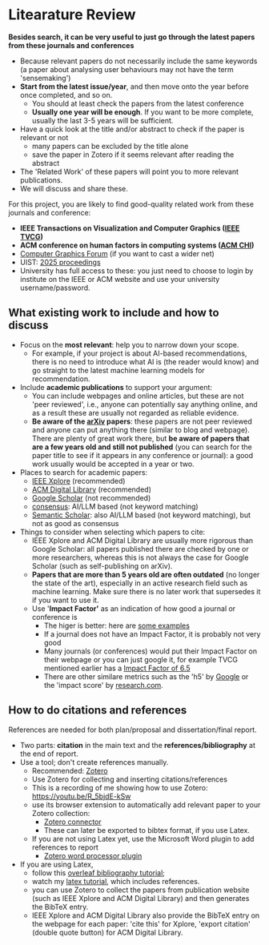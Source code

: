 # Litearature Review

**Besides search, it can be very useful to just go through the latest papers from these journals and conferences**
- Because relevant papers do not necessarily include the same keywords (a paper about analysing user behaviours may not have the term 'sensemaking')
- **Start from the latest issue/year**, and then move onto the year before once completed, and so on.
  - You should at least check the papers from the latest conference
  - **Usually one year will be enough**. If you want to be more complete, usually the last 3-5 years will be sufficient.
- Have a quick look at the title and/or abstract to check if the paper is relevant or not
  - many papers can be excluded by the title alone
  - save the paper in Zotero if it seems relevant after reading the abstract
- The 'Related Work' of these papers will point you to more relevant publications.
- We will discuss and share these.

For this project, you are likely to find good-quality related work from these journals and conference:
 - **IEEE Transactions on Visualization and Computer Graphics ([IEEE TVCG](https://ieeexplore.ieee.org/xpl/RecentIssue.jsp?punumber=2945))**
 - **ACM conference on human factors in computing systems ([ACM CHI](https://dl.acm.org/conference/chi))**
 - [Computer Graphics Forum](https://onlinelibrary.wiley.com/journal/14678659) (if you want to cast a wider net)
 - UIST: [2025 proceedings](https://dl.acm.org/doi/proceedings/10.1145/3746059)
 - University has full access to these: you just need to choose to login by institute on the IEEE or ACM website and use your university username/password.

## What existing work to include and how to discuss
- Focus on the **most relevant**: help you to narrow down your scope.
  - For example, if your project is about AI-based recommendations, there is no need to introduce what AI is (the reader would know) and go straight to the latest machine learning models for recommendation.
- Include **academic publications** to support your argument: 
  - You can include webpages and online articles, but these are not 'peer reviewed', i.e., anyone can potentially say anything online, and as a result these are usually not regarded as reliable evidence.
  - **Be aware of the [arXiv](https://arxiv.org/) papers**: these papers are not peer reviewed and anyone can put anything there (similar to blog and webpage). There are plenty of great work there, but **be aware of papers that are a few years old and still not published** (you can search for the paper title to see if it appears in any conference or journal): a good work usually would be accepted in a year or two.
- Places to search for academic papers:
  - [IEEE Xplore](http://ieeexplore.ieee.org/Xplore/home.jsp) (recommended)
  - [ACM Digital Library](https://dl.acm.org/) (recommended)
  - [Google Scholar](https://scholar.google.com/) (not recommended)
  - [consensus](https://consensus.app/): AI/LLM based (not keyword matching)
  - [Semantic Scholar](https://www.semanticscholar.org/): also AI/LLM based (not keyword matching), but not as good as consensus
- Things to consider when selecting which papers to cite:
  - IEEE Xplore and ACM Digital Library are usually more rigorous than Google Scholar: all papers published there are checked by one or more researchers, whereas this is not always the case for Google Scholar (such as self-publishing on arXiv).
  - **Papers that are more than 5 years old are often outdated** (no longer the state of the art), especially in an active research field such as machine learning. Make sure there is no later work that supersedes it if you want to use it.
  - Use '**Impact Factor'** as an indication of how good a journal or conference is
    - The higer is better: here are [some examples](https://ooir.org/journals.php?field=Computer+Science&metric=jif)
    - If a journal does not have an Impact Factor, it is probably not very good
    - Many journals (or conferences) would put their Impact Factor on their webpage or you can just google it, for example TVCG mentioned earlier has a [Impact Factor of 6.5](https://ieeexplore.ieee.org/xpl/RecentIssue.jsp?punumber=2945)
    - There are other similare metrics such as the 'h5' by [Google](https://scholar.google.co.uk/citations?view_op=top_venues&hl=en&vq=eng) or the 'impact score' by [research.com](https://research.com/conference-rankings/computer-science).

## How to do citations and references
References are needed for both plan/proposal and dissertation/final report.
- Two parts: **citation** in the main text and the **references/bibliography** at the end of report.
- Use a tool; don't create references manually.
  - Recommended: [Zotero](https://www.zotero.org/)
  - Use Zotero for collecting and inserting citations/references
  - This is a recording of me showing how to use Zotero: https://youtu.be/R_5bjdE-kSw
  - use its browser extension to automatically add relevant paper to your Zotero collection: 
    - [Zotero connector](https://chrome.google.com/webstore/detail/zotero-connector/ekhagklcjbdpajgpjgmbionohlpdbjgc?hl=en)
    - These can later be exported to bibtex format, if you use Latex.
  - If you are not using Latex yet, use the Microsoft Word plugin to add references to report
    - [Zotero word processor plugin](https://www.zotero.org/support/word_processor_integration)
- If you are using Latex, 
  - follow this [overleaf bibliography tutorial](https://www.overleaf.com/learn/how-to/Using_bibliographies_on_Overleaf);
  - watch my [latex tutorial](https://youtu.be/PqW8myobrPE), which includes references.
  - you can use Zotero to collect the papers from publication website (such as IEEE Xplore and ACM Digital Library) and then generates the BibTeX entry.
  - IEEE Xplore and ACM Digital Library also provide the BibTeX entry on the webpage for each paper: 'cite this' for Xplore, 'export citation' (double quote button) for ACM Digital Library.





